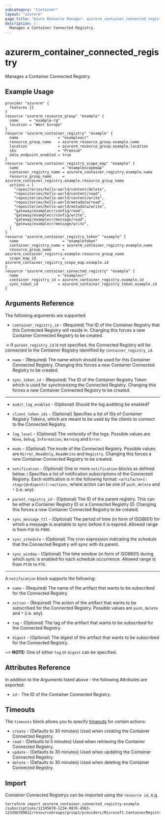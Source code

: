 ```yaml
---
subcategory: "Container"
layout: "azurerm"
page_title: "Azure Resource Manager: azurerm_container_connected_registry"
description: |-
  Manages a Container Connected Registry.
---
```


# azurerm_container_connected_registry

Manages a Container Connected Registry.

## Example Usage

```hcl
provider "azurerm" {
  features {}
}
resource "azurerm_resource_group" "example" {
  name     = "example-rg"
  location = "West Europe"
}
resource "azurerm_container_registry" "example" {
  name                  = "exampleacr"
  resource_group_name   = azurerm_resource_group.example.name
  location              = azurerm_resource_group.example.location
  sku                   = "Premium"
  data_endpoint_enabled = true
}
resource "azurerm_container_registry_scope_map" "example" {
  name                    = "examplescopemap"
  container_registry_name = azurerm_container_registry.example.name
  resource_group_name     = azurerm_container_registry.example.resource_group_name
  actions = [
    "repositories/hello-world/content/delete",
    "repositories/hello-world/content/read",
    "repositories/hello-world/content/write",
    "repositories/hello-world/metadata/read",
    "repositories/hello-world/metadata/write",
    "gateway/examplecr/config/read",
    "gateway/examplecr/config/write",
    "gateway/examplecr/message/read",
    "gateway/examplecr/message/write",
  ]
}
resource "azurerm_container_registry_token" "example" {
  name                    = "exampletoken"
  container_registry_name = azurerm_container_registry.example.name
  resource_group_name     = azurerm_container_registry.example.resource_group_name
  scope_map_id            = azurerm_container_registry_scope_map.example.id
}
resource "azurerm_container_connected_registry" "example" {
  name                  = "examplecr"
  container_registry_id = azurerm_container_registry.example.id
  sync_token_id         = azurerm_container_registry_token.example.id
}
```

## Arguments Reference

The following arguments are supported:

* `container_registry_id` - (Required) The ID of the Container Registry that this Connected Registry will reside in. Changing this forces a new Container Connected Registry to be created.

-> If `parent_registry_id` is not specified, the Connected Registry will be connected to the Container Registry identified by `container_registry_id`.

* `name` - (Required) The name which should be used for this Container Connected Registry. Changing this forces a new Container Connected Registry to be created.

* `sync_token_id` - (Required) The ID of the Container Registry Token which is used for synchronizing the Connected Registry. Changing this forces a new Container Connected Registry to be created.

---

* `audit_log_enabled` - (Optional) Should the log auditting be enabled?

* `client_token_ids` - (Optional) Specifies a list of IDs of Container Registry Tokens, which are meant to be used by the clients to connect to the Connected Registry.

* `log_level` - (Optional) The verbosity of the logs. Possible values are `None`, `Debug`, `Information`, `Warning` and `Error`.

* `mode` - (Optional) The mode of the Connected Registry. Possible values are `Mirror`, `ReadOnly`, `ReadWrite` and `Registry`. Changing this forces a new Container Connected Registry to be created.

* `notification` - (Optional) One or more `notification` blocks as defined below.
i
Specifies a list of notification subscriptions of the Connected Registry. Each notification is in the following format: `<artifacte>[:<tag>|@<digest>]:<action>`, where action can be one of `push`, `delete` and `*` (i.e. any).

* `parent_registry_id` - (Optional) The ID of the parent registry. This can be either a Container Registry ID or a Connected Registry ID. Changing this forces a new Container Connected Registry to be created.

* `sync_message_ttl` - (Optional) The period of time (in form of ISO8601) for which a message is available to sync before it is expired. Allowed range is from `P1D` to `P90D`.

* `sync_schedule` - (Optional) The cron expression indicating the schedule that the Connected Registry will sync with its parent.

* `sync_window` - (Optional) The time window (in form of ISO8601) during which sync is enabled for each schedule occurrence. Allowed range is from `PT3H` to `P7D`.

---

A `notification` block supports the following:

* `name` - (Required) The name of the artifact that wants to be subscribed for the Connected Registry.

* `action` - (Required) The action of the artifact that wants to be subscribed for the Connected Registry. Possible values are `push`, `delete` and `*` (i.e. any).

* `tag` - (Optional) The tag of the artifact that wants to be subscribed for the Connected Registry.

* `digest` - (Optional) The digest of the artifact that wants to be subscribed for the Connected Registry.

~> **NOTE:** One of either `tag` or `digest` can be specified.

## Attributes Reference

In addition to the Arguments listed above - the following Attributes are exported: 

* `id` - The ID of the Container Connected Registry.

## Timeouts

The `timeouts` block allows you to specify [timeouts](https://www.terraform.io/docs/configuration/resources.html#timeouts) for certain actions:

* `create` - (Defaults to 30 minutes) Used when creating the Container Connected Registry.
* `read` - (Defaults to 5 minutes) Used when retrieving the Container Connected Registry.
* `update` - (Defaults to 30 minutes) Used when updating the Container Connected Registry.
* `delete` - (Defaults to 30 minutes) Used when deleting the Container Connected Registry.

## Import

Container Connected Registrys can be imported using the `resource id`, e.g.

```shell
terraform import azurerm_container_connected_registry.example /subscriptions/12345678-1234-9876-4563-123456789012/resourceGroups/group1/providers/Microsoft.ContainerRegistry/registries/registry1/connectedRegistries/registry1
```
